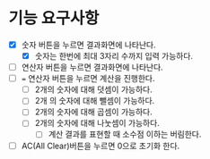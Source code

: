 # 기능 요구사항

- [x] 숫자 버튼을 누르면 결과화면에 나타난다.
  - [x] 숫자는 한번에 최대 3자리 수까지 입력 가능하다.
- [ ] 연산자 버튼을 누르면 결과화면에 나타난다.
- [ ] `=` 연산자 버튼을 누르면 계산을 진행한다.
  - [ ] 2개의 숫자에 대해 덧셈이 가능하다.
  - [ ] 2개 의 숫자에 대해 뺄셈이 가능하다.
  - [ ] 2개의 숫자에 대해 곱셈이 가능하다.
  - [ ] 2개의 숫자에 대해 나눗셈이 가능하다.
    - [ ] 계산 결과를 표현할 때 소수점 이하는 버림한다.
- [ ] AC(All Clear)버튼을 누르면 0으로 초기화 한다.
